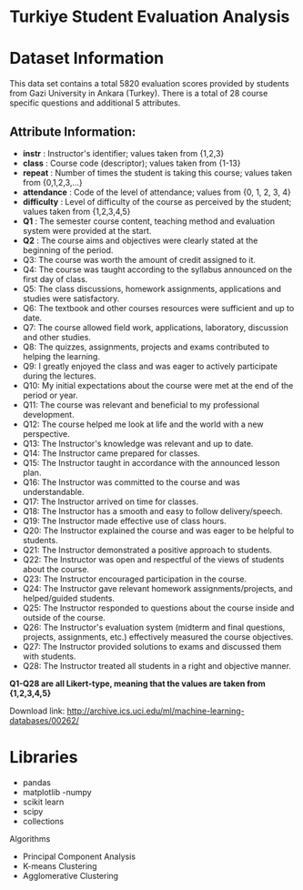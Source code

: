 # Turkiye Student Evaluation Analysis



# Dataset Information

This data set contains a total 5820 evaluation scores provided by students from Gazi University in Ankara (Turkey). There is a total of 28 course specific questions and additional 5 attributes.

## Attribute Information:
- **instr** : Instructor's identifier; values taken from {1,2,3}
- **class** : Course code (descriptor); values taken from {1-13}
- **repeat** : Number of times the student is taking this course; values taken from {0,1,2,3,...}
- **attendance** : Code of the level of attendance; values from {0, 1, 2, 3, 4}
- **difficulty** : Level of difficulty of the course as perceived by the student; values taken from {1,2,3,4,5}
- **Q1** : The semester course content, teaching method and evaluation system were provided at the start.
- **Q2** : The course aims and objectives were clearly stated at the beginning of the period.
- Q3: The course was worth the amount of credit assigned to it.
- Q4: The course was taught according to the syllabus announced on the first day of class.
- Q5: The class discussions, homework assignments, applications and studies were satisfactory.
- Q6: The textbook and other courses resources were sufficient and up to date.
- Q7: The course allowed field work, applications, laboratory, discussion and other studies.
- Q8: The quizzes, assignments, projects and exams contributed to helping the learning.
- Q9: I greatly enjoyed the class and was eager to actively participate during the lectures.
- Q10: My initial expectations about the course were met at the end of the period or year.
- Q11: The course was relevant and beneficial to my professional development.
- Q12: The course helped me look at life and the world with a new perspective.
- Q13: The Instructor's knowledge was relevant and up to date.
- Q14: The Instructor came prepared for classes.
- Q15: The Instructor taught in accordance with the announced lesson plan.
- Q16: The Instructor was committed to the course and was understandable.
- Q17: The Instructor arrived on time for classes.
- Q18: The Instructor has a smooth and easy to follow delivery/speech.
- Q19: The Instructor made effective use of class hours.
- Q20: The Instructor explained the course and was eager to be helpful to students.
- Q21: The Instructor demonstrated a positive approach to students.
- Q22: The Instructor was open and respectful of the views of students about the course.
- Q23: The Instructor encouraged participation in the course.
- Q24: The Instructor gave relevant homework assignments/projects, and helped/guided students.
- Q25: The Instructor responded to questions about the course inside and outside of the course.
- Q26: The Instructor's evaluation system (midterm and final questions, projects, assignments, etc.) effectively measured the course objectives.
- Q27: The Instructor provided solutions to exams and discussed them with students.
- Q28: The Instructor treated all students in a right and objective manner.

**Q1-Q28 are all Likert-type, meaning that the values are taken from {1,2,3,4,5}**

Download link: http://archive.ics.uci.edu/ml/machine-learning-databases/00262/


# Libraries

- pandas
- matplotlib
-numpy
- scikit learn
- scipy
- collections


Algorithms

- Principal Component Analysis
- K-means Clustering
- Agglomerative Clustering
